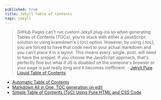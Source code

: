 ```yaml
---
published: true
title: Jekyll Table of Contents
tags: jekyll
---
```

 > GitHub Pages can't run custom Jekyll plug-ins so when generating Tables of Contents (TOCs), you're stuck with either a JavaScript solution or using kramdown's {:toc} option. However, by using {:toc}, you are forced to have that code next to your actual markdown and you can't place it in a layout. This means every. single. post. will need to have the snippet. If you choose the JavaScript approach, that's perfectly fine but what if JS is disabled on the someone's browser or your page is just really long and it becomes inefficient. - [Jekyll Pure Liquid Table of Contents](https://github.com/jossets/jekyll-toc)
 
- [ Automatic Table of Contents ](https://css-tricks.com/automatic-table-of-contents/)
- [Markdown All in One, TOC generation on edit](https://marketplace.visualstudio.com/items?itemName=yzhang.markdown-all-in-one#table-of-contents)
- [Simple Table of Contents (ToC) Using Pure HTML and CSS Code](https://www.tipsandtricks-hq.com/simple-table-of-contents-toc-using-pure-html-and-css-code-9217)